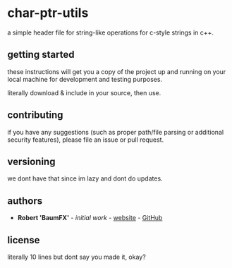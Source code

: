 # char-ptr-utils

a simple header file for string-like operations for c-style strings in c++.

## getting started

these instructions will get you a copy of the project up and running on your local machine for development and testing purposes.

literally download & include in your source, then use.

## contributing

if you have any suggestions (such as proper path/file parsing or additional security features), please file an issue or pull request.

## versioning

we dont have that since im lazy and dont do updates.

## authors

* **Robert 'BaumFX'** - *initial work* - [website](https://baumfx.xyz) - [GitHub](https://github.com/BaumFX)

## license

literally 10 lines but dont say you made it, okay?
